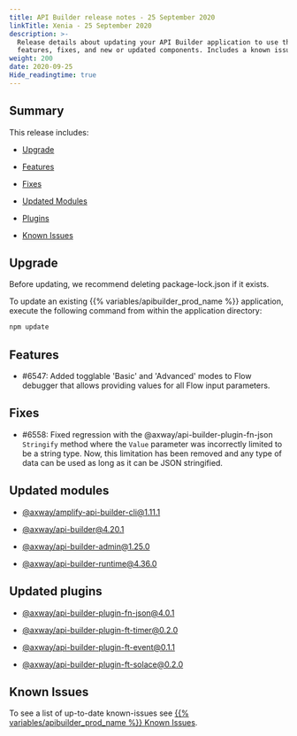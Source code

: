 ```yaml
---
title: API Builder release notes - 25 September 2020
linkTitle: Xenia - 25 September 2020
description: >-
  Release details about updating your API Builder application to use the new
  features, fixes, and new or updated components. Includes a known issues list.
weight: 200
date: 2020-09-25
Hide_readingtime: true
---
```


## Summary

This release includes:

* [Upgrade](#upgrade)

* [Features](#features)

* [Fixes](#fixes)

* [Updated Modules](#updated-modules)

* [Plugins](#updated-plugins)

* [Known Issues](#known-issues)

## Upgrade

Before updating, we recommend deleting package-lock.json if it exists.

To update an existing {{% variables/apibuilder_prod_name %}} application, execute the following command from within the application directory:

```bash
npm update
```

## Features

* #6547: Added togglable 'Basic' and 'Advanced' modes to Flow debugger that allows providing values for all Flow input parameters.

## Fixes

* #6558: Fixed regression with the @axway/api-builder-plugin-fn-json `Stringify` method where the `Value` parameter was incorrectly limited to be a string type. Now, this limitation has been removed and any type of data can be used as long as it can be JSON stringified.

## Updated modules

* [@axway/amplify-api-builder-cli@1.11.1](https://www.npmjs.com/package/@axway/amplify-api-builder-cli/v/1.11.1)

* [@axway/api-builder@4.20.1](https://www.npmjs.com/package/@axway/api-builder/v/4.20.1)

* [@axway/api-builder-admin@1.25.0](https://www.npmjs.com/package/@axway/api-builder-admin/v/1.25.0)

* [@axway/api-builder-runtime@4.36.0](https://www.npmjs.com/package/@axway/api-builder-runtime/v/4.36.0)

## Updated plugins

* [@axway/api-builder-plugin-fn-json@4.0.1](https://www.npmjs.com/package/@axway/api-builder-plugin-fn-json/v/4.0.1)

* [@axway/api-builder-plugin-ft-timer@0.2.0](https://www.npmjs.com/package/@axway/api-builder-plugin-ft-timer/v/0.2.0)

* [@axway/api-builder-plugin-ft-event@0.1.1](https://www.npmjs.com/package/@axway/api-builder-plugin-ft-event/v/0.1.1)

* [@axway/api-builder-plugin-ft-solace@0.2.0](https://www.npmjs.com/package/@axway/api-builder-plugin-ft-solace/v/0.2.0)

## Known Issues

To see a list of up-to-date known-issues see [{{% variables/apibuilder_prod_name %}} Known Issues](/docs/known_issues/).
